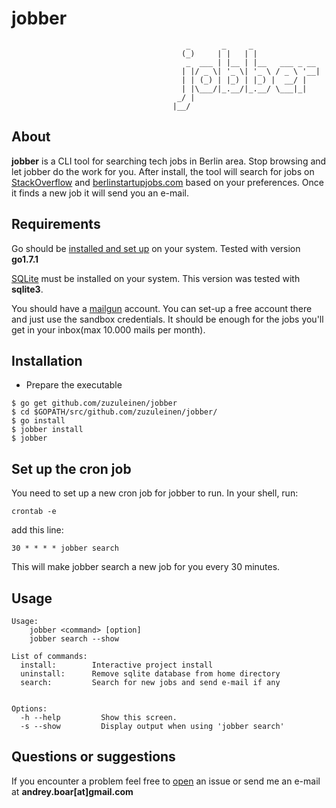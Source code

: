 # jobber

                                           _       _     _               
                                          (_)     | |   | |              
                                           _  ___ | |__ | |__   ___ _ __ 
                                          | |/ _ \| '_ \| '_ \ / _ \ '__|
                                          | | (_) | |_) | |_) |  __/ |   
                                          | |\___/|_.__/|_.__/ \___|_|   
                                         _/ |                            
                                        |__/                             




## About

**jobber** is a CLI tool for searching tech jobs in Berlin area. Stop browsing and let jobber do the work for you.
After install, the tool will search for jobs on [StackOverflow](http://stackoverflow.com/) and [berlinstartupjobs.com](http://berlinstartupjobs.com/) based on your preferences. Once it finds a new job it will send you an e-mail.

## Requirements

Go should be [installed and set up](https://golang.org/doc/install) on your system. Tested with version **go1.7.1**

[SQLite](https://sqlite.org/) must be installed on your system. This version was tested with **sqlite3**.

You should have a [mailgun](http://www.mailgun.com/) account. You can set-up a free account there and just use the sandbox credentials. It should be enough for the jobs you'll get in your inbox(max 10.000 mails per month).

## Installation

* Prepare the executable 

```shell
$ go get github.com/zuzuleinen/jobber
$ cd $GOPATH/src/github.com/zuzuleinen/jobber/
$ go install
$ jobber install
$ jobber
```

## Set up the cron job

You need to set up a new cron job for jobber to run. In your shell, run:

```shell
crontab -e
```
add this line:
```
30 * * * * jobber search
```

This will make jobber search a new job for you every 30 minutes. 


## Usage

```shell
Usage:
    jobber <command> [option]
    jobber search --show

List of commands:
  install:        Interactive project install
  uninstall:      Remove sqlite database from home directory
  search:         Search for new jobs and send e-mail if any


Options:
  -h --help         Show this screen.
  -s --show         Display output when using 'jobber search'
```



## Questions or suggestions
If you encounter a problem feel free to [open](https://github.com/zuzuleinen/dave/issues/new) an issue or send me an e-mail at **andrey.boar[at]gmail.com**
